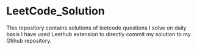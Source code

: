 # LeetCode_Solution

This repository contains solutions of leetcode questions I solve on daily basis
I have used Leethub extension to directly commit my solution to my Gtihub repository.
